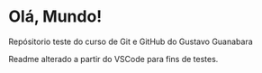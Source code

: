 # Olá, Mundo! 

 Repósitorio teste do curso de Git e GitHub do Gustavo Guanabara

Readme alterado a partir do VSCode para fins de testes.
